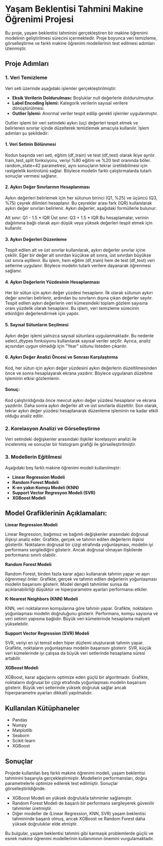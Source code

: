 # Yaşam Beklentisi Tahmini Makine Öğrenimi Projesi

Bu proje, yaşam beklentisi tahminini gerçekleştiren bir makine öğrenimi modelinin geliştirilmesi sürecini içermektedir. Proje boyunca veri temizleme, görselleştirme ve farklı makine öğrenimi modellerinin test edilmesi adımları izlenmiştir.

## Proje Adımları

### 1. Veri Temizleme
Veri seti üzerinde aşağıdaki işlemler gerçekleştirilmiştir:
-  **Eksik Verilerin Doldurulması:** Boşluklar null değerlerle doldurulmuştur.
-  **Label Encoding İşlemi:** Kategorik verilerin sayısal verilere dönüştürülmesi.
-  **Outlier İşlemi:** Anormal veriler tespit edilip gerekli işlemler uygulanmıştır.

Outlier işlemi bir veri setindeki aykırı (uç) değerleri tespit etmek ve belirlenen sınırlar içinde düzelterek temizlemek amacıyla kullanılır. İşlem adımları şu şekildedir:

#### 1. Veri Setinin Bölünmesi
Kodun başında veri seti, eğitim (df_train) ve test (df_test) olarak ikiye ayrılır. train_test_split fonksiyonu, veriyi %80 eğitim ve %20 test oranında böler. random_state=42 parametresi, aynı sonuçların tekrar üretilebilmesi için rastgelelik kontrolünü sağlar. Böylece modelin farklı çalıştırmalarda tutarlı sonuçlar vermesi sağlanır.

#### 2. Aykırı Değer Sınırlarının Hesaplanması
Aykırı değerleri belirlemek için her sütunun birinci (Q1, %25) ve üçüncü (Q3, %75) çeyrek dilimleri hesaplanır. Bu çeyrekler arası fark (IQR) kullanılarak aykırı değer sınırları belirlenir. Aykırı değerler, aşağıdaki formüllerle bulunur:

Alt sınır: Q1 - 1.5 * IQR
Üst sınır: Q3 + 1.5 * IQR
Bu hesaplamalar, verinin dağılımına bağlı olarak aşırı düşük veya yüksek değerleri tespit etmek için kullanılır.

#### 3. Aykırı Değerleri Düzenleme
Tespit edilen alt ve üst sınırlar kullanılarak, aykırı değerler sınırlar içine çekilir. Eğer bir değer alt sınırdan küçükse alt sınıra, üst sınırdan büyükse üst sınıra eşitlenir. Bu işlem, hem eğitim (df_train) hem de test (df_test) veri setlerine uygulanır. Böylece modelin tutarlı verilere dayanarak öğrenmesi sağlanır.

#### 4. Aykırı Değerlerin Yüzdesinin Hesaplanması
Her bir sütun için aykırı değer yüzdesi hesaplanır. İlk olarak sütunun aykırı değer sınırları belirlenir, ardından bu sınırların dışına çıkan değerler sayılır. Tespit edilen aykırı değerlerin veri kümesindeki toplam gözlem sayısına oranı yüzdelik olarak hesaplanır. Bu işlem, veri temizleme sürecinin etkinliğini değerlendirmek için yapılır.

#### 5. Sayısal Sütunların Seçilmesi
Aykırı değer işlemi yalnızca sayısal sütunlara uygulanmaktadır. Bu nedenle select_dtypes fonksiyonu kullanılarak sayısal veriler seçilir. Ayrıca, analiz açısından uygun olmadığı için "Year" sütunu listeden çıkarılır.

#### 6. Aykırı Değer Analizi Öncesi ve Sonrası Karşılaştırma
Kod, her sütun için aykırı değer yüzdesini aykırı değerlerin düzeltilmesinden önce ve sonra hesaplayarak ekrana yazdırır. Böylece uygulanan düzeltme işleminin etkisi gözlemlenir.

#### Sonuç:
Kod çalıştırıldığında önce mevcut aykırı değer yüzdesi hesaplanır ve ekrana yazdırılır. Daha sonra aykırı değerler alt ve üst sınırlarla düzeltilir. Son olarak, tekrar aykırı değer yüzdesi hesaplanarak düzenleme işleminin ne kadar etkili olduğu analiz edilir.

### 2. Korelasyon Analizi ve Görselleştirme
Veri setindeki değişkenler arasındaki ilişkiler korelasyon analizi ile incelenmiş ve sonuçlar bir histogram grafiği ile görselleştirilmiştir.

### 3. Modellerin Eğitilmesi
Aşağıdaki beş farklı makine öğrenimi modeli kullanılmıştır:
- **Linear Regression Modeli**
- **Random Forest Modeli**
- **K-en yakın Komşu Modeli (KNN)**
- **Support Vector Regresyon Modeli (SVR)**
- **XGBoost Modeli**

## Model Grafiklerinin Açıklamaları:

**Linear Regression Modeli**

Linear Regression, bağımsız ve bağımlı değişkenler arasındaki doğrusal ilişkiyi analiz eder. Grafikte, gerçek ve tahmin edilen değerlerin ilişkisi gösterilir. Noktaların doğrusal bir çizgi etrafında yoğunlaşması, modelin iyi performans sergilediğini gösterir. Ancak doğrusal olmayan ilişkilerde performansı sınırlı olabilir.

**Random Forest Modeli**

Random Forest, birden fazla karar ağacı kullanarak tahmin yapar ve aşırı öğrenmeyi önler. Grafikte, gerçek ve tahmin edilen değerlerin yoğunlaşması modelin başarısını gösterir. Model dengeli tahminler sunsa da açıklanabilirliği düşüktür ve hiperparametre ayarları performansı etkiler.

**K-Nearest Neighbors (KNN) Modeli**

KNN, veri noktalarının komşularına göre tahmin yapar. Grafikte, noktaların yoğunlaşması modelin doğruluğunu gösterir. Performans, komşu sayısına ve veri setinin yapısına bağlıdır. Büyük veri kümelerinde hesaplama maliyeti yükselebilir.

**Support Vector Regression (SVR) Modeli**

SVR, veriyi en iyi temsil eden hiper düzlemi oluşturarak tahmin yapar. Grafikte, noktaların yoğunlaşması modelin başarısını gösterir. SVR, küçük veri kümelerinde iyi çalışsa da büyük veri setlerinde hesaplama süresi artabilir.

**XGBoost Modeli**

XGBoost, karar ağaçlarını optimize eden güçlü bir algoritmadır. Grafikte, noktaların doğrusal bir çizgi etrafında yoğunlaşması modelin başarısını gösterir. Büyük veri setlerinde yüksek doğruluk sağlar ancak hiperparametre ayarları dikkatli yapılmalıdır.


## Kullanılan Kütüphaneler
- Pandas
- Numpy
- Matplotlib
- Seaborn
- Scikit-learn
- XGBoost

## Sonuçlar
Projede kullanılan beş farklı makine öğrenimi modeli, yaşam beklentisi tahminini başarıyla gerçekleştirmiştir. Modellerin performansları, doğru parametrelerle optimize edilerek test edilmiştir. Sonuçlar görselleştirildiğinde:

- XGBoost Modeli en yüksek doğrulukla tahminler sağlamıştır.
- Random Forest Modeli de başarılı bir performans sergileyerek güvenilir tahminler üretmiştir.
- Diğer modeller de (Linear Regression, KNN, SVR) yaşam beklentisi tahmininde başarılı olmuş, ancak XGBoost ve Random Forest daha yüksek doğruluklar elde etmiştir.

Bu bulgular, yaşam beklentisi tahmini gibi karmaşık problemlerde güçlü ve esnek makine öğrenimi modellerinin kullanımının önemini vurgulamaktadır.


